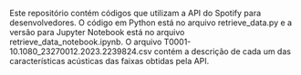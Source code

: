 Este repositório contém códigos que utilizam a API do Spotify para desenvolvedores. 
O código em Python está no arquivo retrieve_data.py e a versão para Jupyter Notebook está no arquivo retrieve_data_notebook.ipynb.
O arquivo T0001-10.1080_23270012.2023.2239824.csv contém a descrição de cada um das características acústicas das faixas obtidas pela API.
